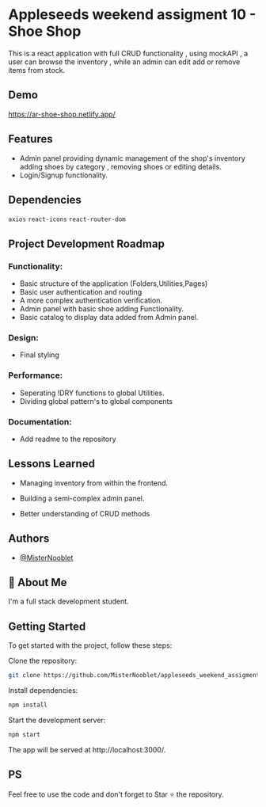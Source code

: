 
# Appleseeds weekend assigment 10 - Shoe Shop

This is a react application with full CRUD functionality , using mockAPI , a user can browse the inventory , while an admin can edit add or remove items from stock.


## Demo

https://ar-shoe-shop.netlify.app/


## Features

- Admin panel providing dynamic management of the shop's inventory adding shoes by category , removing shoes or editing details.
- Login/Signup functionality.




## Dependencies

`axios` `react-icons` `react-router-dom`

## Project Development Roadmap

### Functionality:

- Basic structure of the application (Folders,Utilities,Pages)
- Basic user authentication and routing
- A more complex authentication verification.
- Admin panel with basic shoe adding Functionality.
- Basic catalog to display data added from Admin panel.



### Design:

- Final styling

### Performance:
- Seperating !DRY functions to global Utilities.
- Dividing global pattern's to global components



### Documentation:

- Add readme to the repository


## Lessons Learned

- Managing inventory from within the frontend.

- Building a semi-complex admin panel.

- Better understanding of CRUD methods



## Authors

- [@MisterNooblet](https://www.github.com/MisterNooblet)


## 🚀 About Me

I'm a full stack development student.


## Getting Started

To get started with the project, follow these steps:

Clone the repository:
```bash 
git clone https://github.com/MisterNooblet/appleseeds_weekend_assigment_10.git
```
Install dependencies:
```bash 
npm install
```
Start the development server: 
```bash 
npm start
```
The app will be served at http://localhost:3000/.


## PS

Feel free to use the code and don't forget to Star ⭐ the repository.

